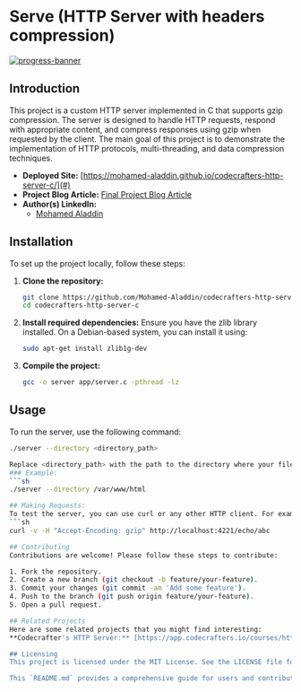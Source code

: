# Serve (HTTP Server with headers compression)

[![progress-banner](https://backend.codecrafters.io/progress/http-server/8e39bac6-a5f3-477c-b318-ff8002e37bef)](https://app.codecrafters.io/users/codecrafters-bot?r=2qF)

## Introduction
This project is a custom HTTP server implemented in C that supports gzip compression. The server is designed to handle HTTP requests, respond with appropriate content, and compress responses using gzip when requested by the client. The main goal of this project is to demonstrate the implementation of HTTP protocols, multi-threading, and data compression techniques.

- **Deployed Site:** [https://mohamed-aladdin.github.io/codecrafters-http-server-c/](#)
- **Project Blog Article:** [Final Project Blog Article](#) <!-- Replace with actual link -->
- **Author(s) LinkedIn:**
  - [Mohamed Aladdin](https://www.linkedin.com/in/m-aladdin101)

## Installation
To set up the project locally, follow these steps:

1. **Clone the repository:**
   ```sh
   git clone https://github.com/Mohamed-Aladdin/codecrafters-http-server-c.git
   cd codecrafters-http-server-c
2. **Install required dependencies:**
   Ensure you have the zlib library installed. On a Debian-based system, you can install it using:
   ```sh
   sudo apt-get install zlib1g-dev
3. **Compile the project:**
   ```sh
   gcc -o server app/server.c -pthread -lz

## Usage
To run the server, use the following command:
```sh
./server --directory <directory_path>

Replace <directory_path> with the path to the directory where your files are stored.
### Example:
```sh
./server --directory /var/www/html

## Making Requests:
To test the server, you can use curl or any other HTTP client. For example:
```sh
curl -v -H "Accept-Encoding: gzip" http://localhost:4221/echo/abc

## Contributing
Contributions are welcome! Please follow these steps to contribute:

1. Fork the repository.
2. Create a new branch (git checkout -b feature/your-feature).
3. Commit your changes (git commit -am 'Add some feature').
4. Push to the branch (git push origin feature/your-feature).
5. Open a pull request.

## Related Projects
Here are some related projects that you might find interesting:
**Codecrafter's HTTP Server:** [https://app.codecrafters.io/courses/http-server](#)

## Licensing
This project is licensed under the MIT License. See the LICENSE file for more details.

This `README.md` provides a comprehensive guide for users and contributors.
